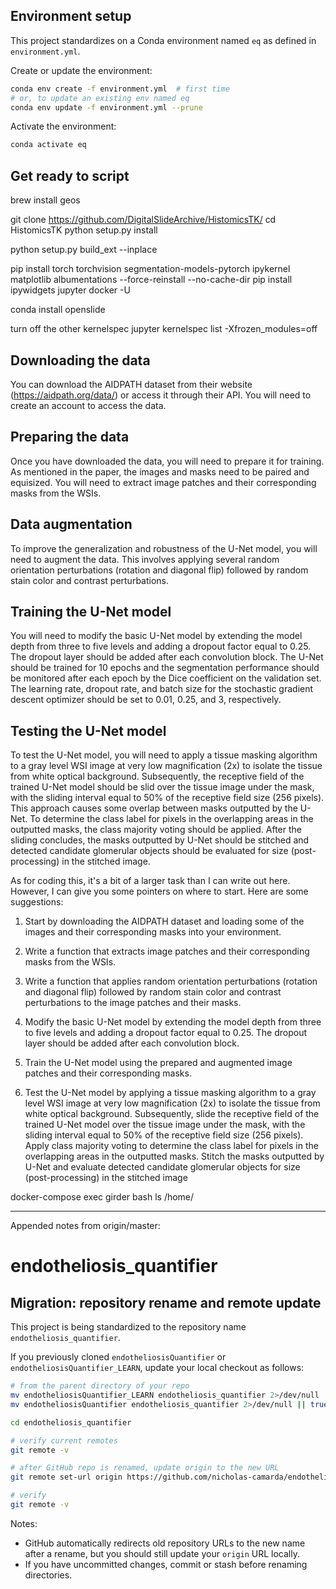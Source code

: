 
## Environment setup

This project standardizes on a Conda environment named `eq` as defined in `environment.yml`.

Create or update the environment:

```bash
conda env create -f environment.yml  # first time
# or, to update an existing env named eq
conda env update -f environment.yml --prune
```

Activate the environment:

```bash
conda activate eq
```

## Get ready to script
brew install geos

git clone <https://github.com/DigitalSlideArchive/HistomicsTK/> cd HistomicsTK python setup.py install

python setup.py build_ext --inplace

pip install torch torchvision segmentation-models-pytorch ipykernel matplotlib albumentations --force-reinstall --no-cache-dir pip install ipywidgets jupyter docker -U

conda install openslide

turn off the other kernelspec
jupyter kernelspec list -Xfrozen_modules=off

## Downloading the data
You can download the AIDPATH dataset from their website (<https://aidpath.org/data/>) or access it through their API. You will need to create an account to access the data.

## Preparing the data
Once you have downloaded the data, you will need to prepare it for training. As mentioned in the paper, the images and masks need to be paired and equisized. You will need to extract image patches and their corresponding masks from the WSIs.

## Data augmentation
To improve the generalization and robustness of the U-Net model, you will need to augment the data. This involves applying several random orientation perturbations (rotation and diagonal flip) followed by random stain color and contrast perturbations.

## Training the U-Net model
You will need to modify the basic U-Net model by extending the model depth from three to five levels and adding a dropout factor equal to 0.25. The dropout layer should be added after each convolution block. The U-Net should be trained for 10 epochs and the segmentation performance should be monitored after each epoch by the Dice coefficient on the validation set. The learning rate, dropout rate, and batch size for the stochastic gradient descent optimizer should be set to 0.01, 0.25, and 3, respectively.

## Testing the U-Net model
To test the U-Net model, you will need to apply a tissue masking algorithm to a gray level WSI image at very low magnification (2x) to isolate the tissue from white optical background. Subsequently, the receptive field of the trained U-Net model should be slid over the tissue image under the mask, with the sliding interval equal to 50% of the receptive field size (256 pixels). This approach causes some overlap between masks outputted by the U-Net. To determine the class label for pixels in the overlapping areas in the outputted masks, the class majority voting should be applied. After the sliding concludes, the masks outputted by U-Net should be stitched and detected candidate glomerular objects should be evaluated for size (post-processing) in the stitched image.

As for coding this, it's a bit of a larger task than I can write out here. However, I can give you some pointers on where to start. Here are some suggestions:

1. Start by downloading the AIDPATH dataset and loading some of the images and their corresponding masks into your environment.

2. Write a function that extracts image patches and their corresponding masks from the WSIs.

3. Write a function that applies random orientation perturbations (rotation and diagonal flip) followed by random stain color and contrast perturbations to the image patches and their masks.

4. Modify the basic U-Net model by extending the model depth from three to five levels and adding a dropout factor equal to 0.25. The dropout layer should be added after each convolution block.

5. Train the U-Net model using the prepared and augmented image patches and their corresponding masks.

6. Test the U-Net model by applying a tissue masking algorithm to a gray level WSI image at very low magnification (2x) to isolate the tissue from white optical background. Subsequently, slide the receptive field of the trained U-Net model over the tissue image under the mask, with the sliding interval equal to 50% of the receptive field size (256 pixels). Apply class majority voting to determine the class label for pixels in the overlapping areas in the outputted masks. Stitch the masks outputted by U-Net and evaluate detected candidate glomerular objects for size (post-processing) in the stitched image

docker-compose exec girder bash ls /home/

---
Appended notes from origin/master:

# endotheliosis_quantifier

## Migration: repository rename and remote update

This project is being standardized to the repository name `endotheliosis_quantifier`.

If you previously cloned `endotheliosisQuantifier` or `endotheliosisQuantifier_LEARN`, update your local checkout as follows:

```bash
# from the parent directory of your repo
mv endotheliosisQuantifier_LEARN endotheliosis_quantifier 2>/dev/null || true
mv endotheliosisQuantifier endotheliosis_quantifier 2>/dev/null || true

cd endotheliosis_quantifier

# verify current remotes
git remote -v

# after GitHub repo is renamed, update origin to the new URL
git remote set-url origin https://github.com/nicholas-camarda/endotheliosis_quantifier.git

# verify
git remote -v
```

Notes:
- GitHub automatically redirects old repository URLs to the new name after a rename, but you should still update your `origin` URL locally.
- If you have uncommitted changes, commit or stash before renaming directories.
